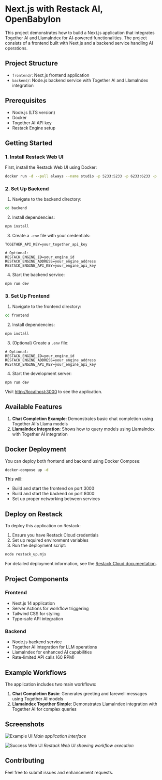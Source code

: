 # Next.js with Restack AI, OpenBabylon

This project demonstrates how to build a Next.js application that integrates Together AI and LlamaIndex for AI-powered functionalities. The project consists of a frontend built with Next.js and a backend service handling AI operations.

## Project Structure

- `frontend/`: Next.js frontend application
- `backend/`: Node.js backend service with Together AI and LlamaIndex integration

## Prerequisites

- Node.js (LTS version)
- Docker
- Together AI API key
- Restack Engine setup

## Getting Started

### 1. Install Restack Web UI

First, install the Restack Web UI using Docker:

```bash
docker run -d --pull always --name studio -p 5233:5233 -p 6233:6233 -p 7233:7233 ghcr.io/restackio/restack:main
```

### 2. Set Up Backend

1. Navigate to the backend directory:

```bash
cd backend
```

2. Install dependencies:

```bash
npm install
```

3. Create a `.env` file with your credentials:

```
TOGETHER_API_KEY=your_together_api_key

# Optional:
RESTACK_ENGINE_ID=your_engine_id
RESTACK_ENGINE_ADDRESS=your_engine_address
RESTACK_ENGINE_API_KEY=your_engine_api_key
```

4. Start the backend service:

```bash
npm run dev
```

### 3. Set Up Frontend

1. Navigate to the frontend directory:

```bash
cd frontend
```

2. Install dependencies:

```bash
npm install
```

3. (Optional) Create a `.env` file:

```
# Optional:
RESTACK_ENGINE_ID=your_engine_id
RESTACK_ENGINE_ADDRESS=your_engine_address
RESTACK_ENGINE_API_KEY=your_engine_api_key
```

4. Start the development server:

```bash
npm run dev
```

Visit [http://localhost:3000](http://localhost:3000) to see the application.

## Available Features

1. **Chat Completion Example**: Demonstrates basic chat completion using Together AI's Llama models
2. **LlamaIndex Integration**: Shows how to query models using LlamaIndex with Together AI integration

## Docker Deployment

You can deploy both frontend and backend using Docker Compose:

```bash
docker-compose up -d
```

This will:

- Build and start the frontend on port 3000
- Build and start the backend on port 8000
- Set up proper networking between services

## Deploy on Restack

To deploy this application on Restack:

1. Ensure you have Restack Cloud credentials
2. Set up required environment variables
3. Run the deployment script:

```bash
node restack_up.mjs
```

For detailed deployment information, see the [Restack Cloud documentation](https://docs.restack.io/restack-cloud/deployrepo).

## Project Components

### Frontend

- Next.js 14 application
- Server Actions for workflow triggering
- Tailwind CSS for styling
- Type-safe API integration

### Backend

- Node.js backend service
- Together AI integration for LLM operations
- LlamaIndex for enhanced AI capabilities
- Rate-limited API calls (60 RPM)

## Example Workflows

The application includes two main workflows:

1. **Chat Completion Basic**: Generates greeting and farewell messages using Together AI models
2. **LlamaIndex Together Simple**: Demonstrates LlamaIndex integration with Together AI for complex queries

## Screenshots

![Example UI](./restack-examples-ts-nextjs.png)
_Main application interface_

![Success Web UI](./restack-examples-ts-nextjs-web-ui.png)
_Restack Web UI showing workflow execution_

## Contributing

Feel free to submit issues and enhancement requests.
